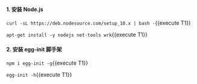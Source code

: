 #### 1. 安装 Node.js

`curl -sL https://deb.nodesource.com/setup_10.x | bash -`{{execute T1}}

`apt-get install -y nodejs net-tools wrk`{{execute T1}}

#### 2. 安装 egg-init 脚手架

`npm i egg-init -g`{{execute T1}}

`egg-init -h`{{execute T1}}
